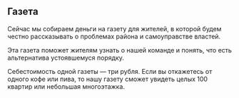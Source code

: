 ## Газета
Сейчас мы собираем деньги на газету для жителей, в которой будем честно рассказывать
о проблемах района и самоуправстве властей. 

Эта газета поможет жителям узнать о нашей команде и понять, что есть альтернатива устоявшемуся порядку.

Себестоимость одной газеты — три рубля.
Если вы откажетесь от одного кофе или пива, 
то нашу газету сможет увидеть целых 100 квартир или небольшая многоэтажка.
